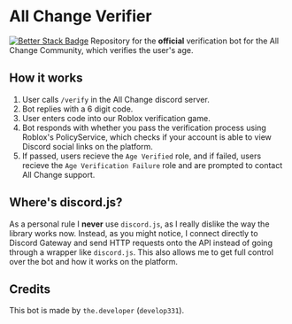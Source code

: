 # All Change Verifier
[![Better Stack Badge](https://uptime.betterstack.com/status-badges/v1/monitor/te9i.svg)](https://uptime.betterstack.com/?utm_source=status_badge)
Repository for the **official** verification bot for the All Change Community, which verifies the user's age.

## How it works
1. User calls `/verify` in the All Change discord server.
2. Bot replies with a 6 digit code.
3. User enters code into our Roblox verification game.
4. Bot responds with whether you pass the verification process using Roblox's PolicyService, which checks if your account is able to view Discord social links on the platform.
5. If passed, users recieve the `Age Verified` role, and if failed, users recieve the `Age Verification Failure` role and are prompted to contact All Change support.

## Where's discord.js?
As a personal rule I **never** use `discord.js`, as I really dislike the way the library works now. Instead, as you might notice, I connect directly to Discord Gateway and send HTTP requests onto the API instead of going through a wrapper like `discord.js`. This also allows me to get full control over the bot and how it works on the platform.

## Credits
This bot is made by `the.developer` (`develop331`).
